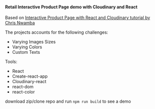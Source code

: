 #### Retail Interactive Product Page demo with Cloudinary and React


Based on [Interactive Product Page with React and Cloudinary tutorial by Chris Nwamba](https://scotch.io/tutorials/interactive-product-page-with-react-and-cloudinary)

The projects accounts for the following challenges:
- Varying Images Sizes
- Varying Colors
- Custom Texts

Tools:
- React
- Create-react-app
- Cloudinary-react
- react-dom
- react-color

download zip/clone repo and run `npm run build` to see a demo
